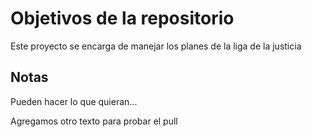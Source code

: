 # Objetivos de la repositorio

Este proyecto se encarga de manejar los planes de la liga de la justicia


## Notas
Pueden hacer lo que quieran...

Agregamos otro texto para probar el pull
